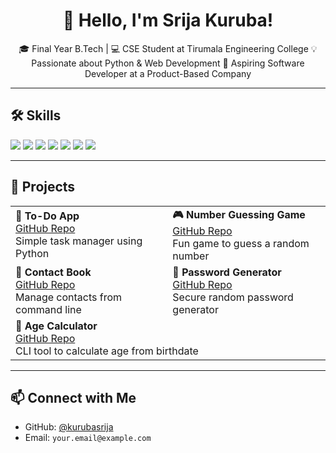 <h1 align="center">👋 Hello, I'm Srija Kuruba!</h1>

<p align="center">
🎓 Final Year B.Tech | 💻 CSE Student at Tirumala Engineering College  
💡 Passionate about Python & Web Development  
🎯 Aspiring Software Developer at a Product-Based Company
</p>

---

## 🛠️ Skills

<p align="left">
  <img src="https://img.shields.io/badge/Python-3776AB?style=for-the-badge&logo=python&logoColor=white"/>
  <img src="https://img.shields.io/badge/C-00599C?style=for-the-badge&logo=c&logoColor=white"/>
  <img src="https://img.shields.io/badge/C++-044F88?style=for-the-badge&logo=c%2B%2B&logoColor=white"/>
  <img src="https://img.shields.io/badge/Git-F05032?style=for-the-badge&logo=git&logoColor=white"/>
  <img src="https://img.shields.io/badge/GitHub-181717?style=for-the-badge&logo=github&logoColor=white"/>
  <img src="https://img.shields.io/badge/HTML-E34F26?style=for-the-badge&logo=html5&logoColor=white"/>
  <img src="https://img.shields.io/badge/CSS-1572B6?style=for-the-badge&logo=css3&logoColor=white"/>
</p>

---

## 📂 Projects

<table>
  <tr>
    <td><b>📝 To-Do App</b><br><a href="https://github.com/kurubasrija/todo-app.git">GitHub Repo</a><br>Simple task manager using Python</td>
    <td><b>🎮 Number Guessing Game</b><br><a href="https://github.com/kurubasrija/Number-guessing-game.git">GitHub Repo</a><br>Fun game to guess a random number</td>
  </tr>
  <tr>
    <td><b>📇 Contact Book</b><br><a href="https://github.com/kurubasrija/Contact-Book.git">GitHub Repo</a><br>Manage contacts from command line</td>
    <td><b>🔐 Password Generator</b><br><a href="https://github.com/kurubasrija/Password-Generator.git">GitHub Repo</a><br>Secure random password generator</td>
  </tr>
  <tr>
    <td colspan="2"><b>📅 Age Calculator</b><br><a href="https://github.com/kurubasrija/Age-Calculator.git">GitHub Repo</a><br>CLI tool to calculate age from birthdate</td>
  </tr>
</table>

---

## 📫 Connect with Me

- GitHub: [@kurubasrija](https://github.com/kurubasrija)
- Email: `your.email@example.com`
<!-- Optional Resume -->
<!-- - 📄 [View My Resume](https://drive.google.com/your-resume-link) -->
